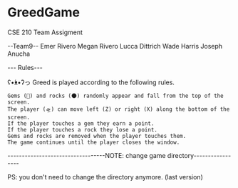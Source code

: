 # GreedGame
CSE 210 Team Assigment

  --Team9--
Emer Rivero
Megan Rivero
Lucca Dittrich
Wade Harris
Joseph Anucha

  --- Rules---

ʕ•́ᴥ•̀ʔっ Greed is played according to the following rules.

    Gems (💎) and rocks (🌑) randomly appear and fall from the top of the screen.
    The player (🛸) can move left (Z) or right (X) along the bottom of the screen.
    If the player touches a gem they earn a point.
    If the player touches a rock they lose a point.
    Gems and rocks are removed when the player touches them.
    The game continues until the player closes the window.

----------------------------------NOTE: change game directory-----------------

PS: you don't need to change the directory anymore. (last version)
